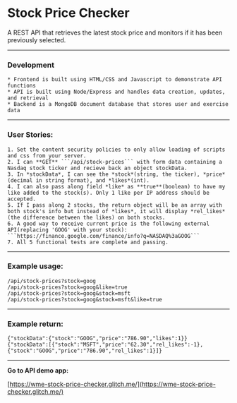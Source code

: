 # Stock Price Checker

A REST API that retrieves the latest stock price and monitors if it has been previously selected.

---
### Development
    * Frontend is built using HTML/CSS and Javascript to demonstrate API functions
    * API is built using Node/Express and handles data creation, updates, and retrieval
    * Backend is a MongoDB document database that stores user and exercise data

---
### User Stories:
    1. Set the content security policies to only allow loading of scripts and css from your server.
    2. I can **GET** ```/api/stock-prices``` with form data containing a Nasdaq stock ticker and recieve back an object stockData.
    3. In *stockData*, I can see the *stock*(string, the ticker), *price*(decimal in string format), and *likes*(int).
    4. I can also pass along field *like* as **true**(boolean) to have my like added to the stock(s). Only 1 like per IP address should be accepted.
    5. If I pass along 2 stocks, the return object will be an array with both stock's info but instead of *likes*, it will display *rel_likes*(the difference between the likes) on both stocks.
    6. A good way to receive current price is the following external API(replacing 'GOOG' with your stock): 
    ```https://finance.google.com/finance/info?q=NASDAQ%3aGOOG```
    7. All 5 functional tests are complete and passing.

---
### Example usage:

```
/api/stock-prices?stock=goog
/api/stock-prices?stock=goog&like=true
/api/stock-prices?stock=goog&stock=msft
/api/stock-prices?stock=goog&stock=msft&like=true
```

---
### Example return:
```
{"stockData":{"stock":"GOOG","price":"786.90","likes":1}}
{"stockData":[{"stock":"MSFT","price":"62.30","rel_likes":-1},{"stock":"GOOG","price":"786.90","rel_likes":1}]}
```
---
**Go to API demo app:**

[https://wme-stock-price-checker.glitch.me/](https://wme-stock-price-checker.glitch.me/)



